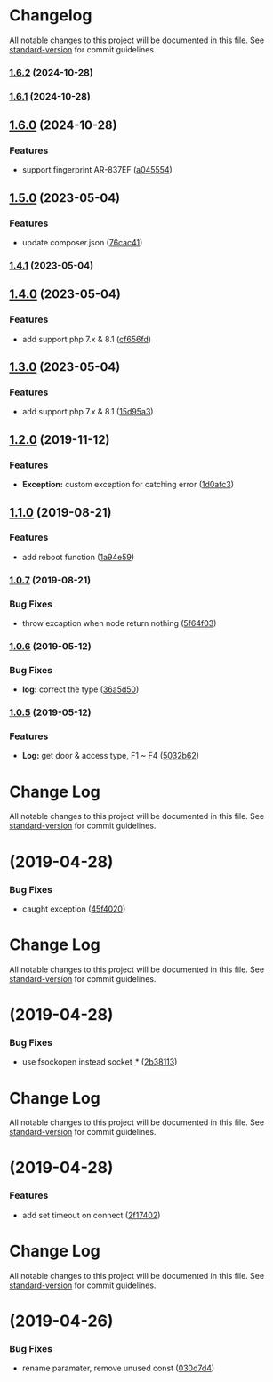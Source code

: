 # Changelog

All notable changes to this project will be documented in this file. See [standard-version](https://github.com/conventional-changelog/standard-version) for commit guidelines.

### [1.6.2](https://github.com/oommgg/soyal/compare/v1.6.1...v1.6.2) (2024-10-28)

### [1.6.1](https://github.com/oommgg/soyal/compare/v1.6.0...v1.6.1) (2024-10-28)

## [1.6.0](https://github.com/oommgg/soyal/compare/v1.5.0...v1.6.0) (2024-10-28)


### Features

* support fingerprint AR-837EF ([a045554](https://github.com/oommgg/soyal/commit/a04555443cd9d4d83bbef862853c7f30ae4d582b))

## [1.5.0](https://github.com/oommgg/Soyal/compare/v1.4.1...v1.5.0) (2023-05-04)


### Features

* update composer.json ([76cac41](https://github.com/oommgg/Soyal/commit/76cac413431c849ffcfca170fdf1a9a9ece7a770))

### [1.4.1](https://github.com/oommgg/Soyal/compare/v1.4.0...v1.4.1) (2023-05-04)

## [1.4.0](https://github.com/oommgg/Soyal/compare/v1.3.0...v1.4.0) (2023-05-04)


### Features

* add support php 7.x & 8.1 ([cf656fd](https://github.com/oommgg/Soyal/commit/cf656fd532710aa728587a7544bb0d6b41cab169))

## [1.3.0](https://github.com/oommgg/Soyal/compare/v1.2.0...v1.3.0) (2023-05-04)


### Features

* add support php 7.x & 8.1 ([15d95a3](https://github.com/oommgg/Soyal/commit/15d95a3ce1298dccb8bf2b1738278fdb83937186))

## [1.2.0](https://github.com/oommgg/Soyal/compare/v1.1.0...v1.2.0) (2019-11-12)


### Features

* **Exception:** custom exception for catching error ([1d0afc3](https://github.com/oommgg/Soyal/commit/1d0afc34caff79da020db7298dec0dd8d4460acd))

## [1.1.0](https://github.com/oommgg/Soyal/compare/v1.0.7...v1.1.0) (2019-08-21)


### Features

* add reboot function ([1a94e59](https://github.com/oommgg/Soyal/commit/1a94e59))

### [1.0.7](https://github.com/oommgg/Soyal/compare/v1.0.6...v1.0.7) (2019-08-21)


### Bug Fixes

* throw excaption when node return nothing ([5f64f03](https://github.com/oommgg/Soyal/commit/5f64f03))

### [1.0.6](https://github.com/oommgg/Soyal/compare/v1.0.5...v1.0.6) (2019-05-12)


### Bug Fixes

* **log:** correct the type ([36a5d50](https://github.com/oommgg/Soyal/commit/36a5d50))



### [1.0.5](https://github.com/oommgg/Soyal/compare/v1.0.4...v1.0.5) (2019-05-12)


### Features

* **Log:** get door & access type, F1 ~ F4 ([5032b62](https://github.com/oommgg/Soyal/commit/5032b62))



# Change Log

All notable changes to this project will be documented in this file. See [standard-version](https://github.com/conventional-changelog/standard-version) for commit guidelines.

# [](https://github.com/oommgg/Soyal/compare/v1.0.3...v) (2019-04-28)


### Bug Fixes

* caught exception ([45f4020](https://github.com/oommgg/Soyal/commit/45f4020))



# Change Log

All notable changes to this project will be documented in this file. See [standard-version](https://github.com/conventional-changelog/standard-version) for commit guidelines.

# [](https://github.com/oommgg/Soyal/compare/v1.0.2...v) (2019-04-28)


### Bug Fixes

* use fsockopen instead socket_* ([2b38113](https://github.com/oommgg/Soyal/commit/2b38113))



# Change Log

All notable changes to this project will be documented in this file. See [standard-version](https://github.com/conventional-changelog/standard-version) for commit guidelines.

# [](https://github.com/oommgg/Soyal/compare/v1.0.1...v) (2019-04-28)


### Features

* add set timeout on connect ([2f17402](https://github.com/oommgg/Soyal/commit/2f17402))



# Change Log

All notable changes to this project will be documented in this file. See [standard-version](https://github.com/conventional-changelog/standard-version) for commit guidelines.

#  (2019-04-26)


### Bug Fixes

* rename paramater, remove unused const ([030d7d4](https://github.com/oommgg/Soyal/commit/030d7d4))
